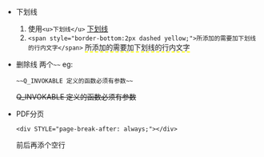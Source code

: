 - 下划线
  1. 使用```<u>下划线</u>```
<u>下划线</u>
  1. ```<span style="border-bottom:2px dashed yellow;">所添加的需要加下划线的行内文字</span>```
<span style="border-bottom:2px dashed yellow;">所添加的需要加下划线的行内文字</span>

- 删除线
  两个```~~```
  eg:
  ```
  ~~Q_INVOKABLE 定义的函数必须有参数~~
  ```
  ~~Q_INVOKABLE 定义的函数必须有参数~~

- PDF分页
  ```
  <div STYLE="page-break-after: always;"></div>
  ```
  前后再添个空行